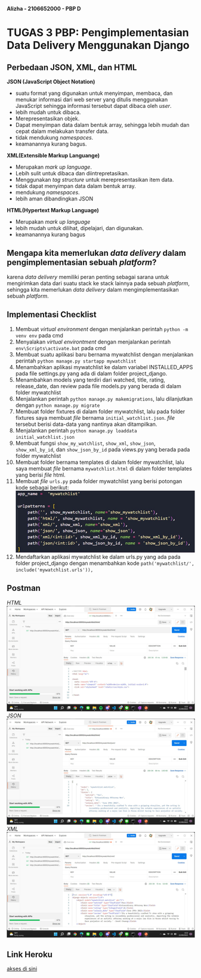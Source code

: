 **Alizha - 2106652000 - PBP D**

# TUGAS 3 PBP: Pengimplementasian Data Delivery Menggunakan Django

## Perbedaan JSON, XML, dan HTML
__JSON (JavaScript Object Notation)__
* suatu format yang digunakan untuk menyimpan, membaca, dan menukar informasi dari web server yang ditulis menggunakan JavaScript sehingga informasi tersebut dapat dibaca oleh *user*.
* lebih mudah untuk dibaca.
* Merepresentasikan objek.
* Dapat menyimpan data dalam bentuk array, sehingga lebih mudah dan cepat dalam melakukan transfer data.
* tidak mendukung *namespaces*.
* keamanannya kurang bagus.

__XML(Extensible Markup Languange)__
* Merupakan *mark up language*.
* Lebih sulit untuk dibaca dan diintrepretasikan.
* Menggunakan *tag structure* untuk merepresentasikan item data.
* tidak dapat menyimpan data dalam bentuk array.
* mendukung *namespaces*.
* lebih aman dibandingkan JSON

__HTML(Hypertext Markup Language)__
* Merupakan *mark up language*
* lebih mudah untuk dilihat, dipelajari, dan digunakan.
* keamanannya kurang bagus

## Mengapa kita memerlukan *data delivery* dalam pengimplementasian sebuah *platform*?
karena *data delivery* memiliki peran penting sebagai sarana untuk mengirimkan data dari suatu stack ke stack lainnya pada sebuah *platform*, sehingga kita memerlukan *data delivery* dalam mengimplementasikan sebuah *platform*.

## Implementasi Checklist
1. Membuat *virtual environment* dengan menjalankan perintah `python -m venv env` pada cmd
2. Menyalakan *virtual environtment* dengan menjalankan perintah `env\Scripts\activate.bat` pada cmd
3. Membuat suatu aplikasi baru bernama mywatchlist dengan menjalankan perintah `python manage.py startapp mywatchlist`
4. Menambahkan aplikasi mywatchlist ke dalam variabel INSTALLED_APPS pada file settings.py yang ada di dalam folder project_django.
5. Menambahkan models yang terdiri dari watched, title, rating, release_date, dan review pada file models.py yang berada di dalam folder mywatchlist
6. Menjalankan perintah `python manage.py makemigrations`, lalu dilanjutkan dengan `python manage.py migrate`
7. Membuat folder fixtures di dalam folder mywatchlist, lalu pada folder fixtures saya membuat *file* bernama `initial_watchlist.json`. *file* tersebut berisi data-data yang nantinya akan ditampilkan.
8. Menjalankan perintah `python manage.py loaddata initial_watchlist.json`
9. Membuat fungsi `show_my_watchlist`, `show_xml`, `show_json`, `show_xml_by_id`, dan `show_json_by_id` pada views.py yang berada pada folder mywatchlist
10. Membuat folder bernama templates di dalam folder mywatchlist, lalu saya membuat *file* bernama `mywatchlist.html` di dalam folder templates yang berisi *file* html.
11. Membuat *file* `urls.py` pada folder mywatchlist yang berisi potongan kode sebagai berikut:
![](https://raw.githubusercontent.com/alizhasubianto/Tugas2/main/mywatchlist/assets/Screenshot%202022-09-22%20070421.jpg)
12. Mendaftarkan aplikasi mywatchlist ke dalam urls.py yang ada pada folder project_django dengan menambahkan kode `path('mywatchlist/', include('mywatchlist.urls')),`

## Postman
_HTML_
![](https://raw.githubusercontent.com/alizhasubianto/Tugas2/main/mywatchlist/assets/html.jpg)
_JSON_
![](https://raw.githubusercontent.com/alizhasubianto/Tugas2/main/mywatchlist/assets/json.jpg)
_XML_
![](https://raw.githubusercontent.com/alizhasubianto/Tugas2/main/mywatchlist/assets/xml.jpg)

## Link Heroku
[akses di sini](https://tugas2-alizha.herokuapp.com/mywatchlist/)
